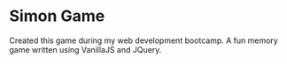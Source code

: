 # Simon Game


Created this game during my web development bootcamp. A fun memory game written using VanillaJS and JQuery.

